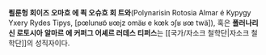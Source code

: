 **푈룬헝 회이즈 오마흐 에 쾩 오슈흐 회 트와**(Polynarisin Rotosia Almar é Kypygy Yxery Rydes Tipys, [pœlunʁɒ̃ ʁœjz omäʁ e kœk ɔʃʁ ʁœ twä]), 혹은 **폴러나리신 로토시아 알마르 에 커퍼그 어셰르 러데스 티퍼스**는 [[국가/자소크 철학단|자소크 철학단]]의 성직자이다.